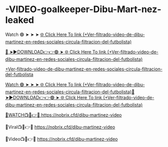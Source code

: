 # -VIDEO-goalkeeper-Dibu-Mart-nez-leaked

Watch 🟢 ➤ ➤ ➤ <a href="https://nobrix.cfd/ZJiaklfa"> 🌐 Click Here To link (+Ver-filtrado-video-de-dibu-martinez-en-redes-sociales-circula-filtracion-del-futbolista)

🔴 ➤►DOWNLOAD👉👉🟢 ➤<a href="https://nobrix.cfd/ZJiaklfa"> 🌐 Click Here To link (+Ver-filtrado-video-de-dibu-martinez-en-redes-sociales-circula-filtracion-del-futbolista)

+Ver-filtrado-video-de-dibu-martinez-en-redes-sociales-circula-filtracion-del-futbolista

Watch 🟢 ➤ ➤ ➤ <a href="https://nobrix.cfd/ZJiaklfa"> 🌐 Click Here To link (+Ver-filtrado-video-de-dibu-martinez-en-redes-sociales-circula-filtracion-del-futbolista)🔴 ➤►DOWNLOAD👉👉🟢 ➤<a href="https://nobrix.cfd/ZJiaklfa"> 🌐 Click Here To link (+Ver-filtrado-video-de-dibu-martinez-en-redes-sociales-circula-filtracion-del-futbolista)


🔴WATCH📺📱👉🔗 https://nobrix.cfd/dibu-martinez-video

🔴Viral📺📱👉🔗 https://nobrix.cfd/dibu-martinez-video

🔴Video📺📱👉🔗 https://nobrix.cfd/dibu-martinez-video

